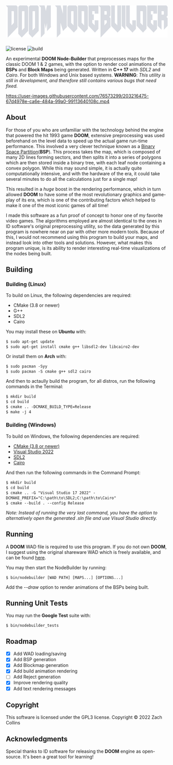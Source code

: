 <h1 align="center" ><img height="100px" src="assets/logo.svg"></h1>

![license](https://img.shields.io/github/license/7thSamurai/nodebuilder)
![build](https://img.shields.io/github/workflow/status/7thSamurai/nodebuilder/CMake)

An experimental **DOOM Node-Builder** that preprocesses maps for the classic DOOM 1 & 2 games, with the option to render cool animations of the **BSPs** and **Block Maps** being generated. 
Written in **C++ 17** with *SDL2* and *Cairo*. For both Windows and Unix based systems. **WARNING**: *This utility is still in development, and therefore still contains various bugs that need fixed.*

https://user-images.githubusercontent.com/76573299/203216475-67d4978e-ca6e-484a-99a0-99113640108c.mp4

## About

For those of you who are unfamiliar with the technology behind the engine that powered the hit 1993 game **DOOM**, extensive preprocessing was used
beforehand on the level data to speed up the actual game run-time performance. This involved a very clever technique known as a [Binary Space Partition](https://en.wikipedia.org/wiki/Binary_space_partitioning)(**BSP**). 
This process takes the  map, which is composed of many 2D lines forming sectors, and then splits it into a series of polygons which are then stored inside
a binary tree, with each leaf node containing a convex polygon. While this may sound simple, it is actually quite computationally intensive, and with the
hardware of the era, it could take several minutes to do all the calculations just for a single map!

This resulted in a *huge* boost in the rendering performance, which in turn allowed **DOOM** to have some of the most revolutionary graphics and game-play
of its era, which is one of the contributing factors which helped to make it one of the most iconic games of all time!

I made this software as a fun proof of concept to honor one of my favorite video games. The algorithms employed are almost identical to the ones in
ID software's original preprocessing utility, so the data generated by this program is nowhere near on par with other more modern tools. Because of this, I
would not recommend using this program to build your maps, and instead look into other tools and solutions. However, what makes this program unique, is its
ability to render interesting real-time visualizations of the nodes being built.

## Building

### Building (Linux)

To build on Linux, the following dependencies are required:

- CMake (3.8 or newer)
- G++
- SDL2
- Cairo

You may install these on **Ubuntu** with:

```
$ sudo apt-get update
$ sudo apt-get install cmake g++ libsdl2-dev libcairo2-dev
```

Or install them on **Arch** with:

```
$ sudo pacman -Syy
$ sudo pacman -S cmake g++ sdl2 cairo
```

And then to actaully build the program, for all distros, run the following commands in the Terminal:

```
$ mkdir build
$ cd build
$ cmake .. -DCMAKE_BUILD_TYPE=Release
$ make -j 4
```

### Building (Windows)

To build on Windows, the following dependencies are required:

- [CMake (3.8 or newer)](https://cmake.org/download/)
- [Visual Studio 2022](https://visualstudio.microsoft.com/downloads/)
- [SDL2](https://github.com/libsdl-org/SDL/releases/latest)
- [Cairo](https://github.com/preshing/cairo-windows/releases/latest)

And then run the following commands in the Command Prompt:

```
$ mkdir build
$ cd build
$ cmake .. -G "Visual Studio 17 2022" -DCMAKE_PREFIX="C:\path\to\SDL2;C:\path\to\Cairo"
$ cmake --build . --config Release
```

*Note: Instead of running the very last command, you have the option to alternatively open the generated .sln file and use Visual Studio directly.*

## Running

A **DOOM** WAD file is required to use this program. If you do not own **DOOM**, I suggest using the original shareware WAD which is freely available, and can be found [here](https://doomwiki.org/wiki/DOOM1.WAD).

You may then start the NodeBuilder by running:

```
$ bin/nodebuilder [WAD PATH] [MAPS...] [OPTIONS...]
```

Add the *--draw* option to render animations of the BSPs being built.

## Running Unit Tests

You may run the **Google Test** suite with:

```
$ bin/nodebuilder_tests
```

## Roadmap

- [x] Add WAD loading/saving
- [x] Add BSP generation
- [x] Add Blockmap generation
- [x] Add build animation rendering
- [ ] Add Reject generation
- [x] Improve rendering quality
- [x] Add text rendering messages

## Copyright

This software is licensed under the GPL3 license. Copyright &copy; 2022 Zach Collins

## Acknowledgments

Special thanks to ID software for releasing the **DOOM** engine as open-source. It's been a great tool for learning!
